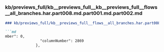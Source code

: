 ### kb/previews_full/kb__previews_full__kb__previews_full__flows__all_branches.har.part008.md.part001.md.part002.md

```md
### kb/previews_full/kb__previews_full__flows__all_branches.har.part008.md.part001.md (part 002)

```md
mber": 0,
                "columnNumber": 2869
              },
          
```

```

```
